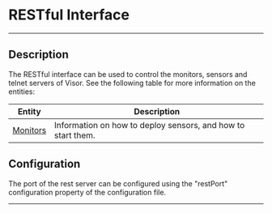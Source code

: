 # RESTful Interface
***
## Description
The RESTful interface can be used to control the monitors, sensors and telnet servers of Visor.
See the following table for more information on the entities:

Entity  | Description
-------- |-------------
[Monitors](Monitors.md) | Information on how to deploy sensors, and how to start them. 

## Configuration
The port of the rest server can be configured using the "restPort" configuration property of the configuration file.
***

